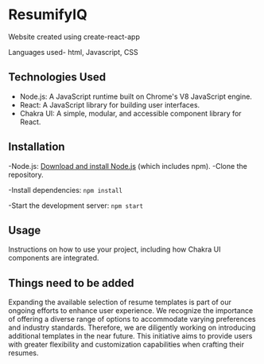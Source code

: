 # ResumifyIQ

Website created using create-react-app

Languages used- html, Javascript, CSS

## Technologies Used

- Node.js: A JavaScript runtime built on Chrome's V8 JavaScript engine.
- React: A JavaScript library for building user interfaces.
- Chakra UI: A simple, modular, and accessible component library for React.


## Installation
-Node.js: [Download and install Node.js](https://nodejs.org/) (which includes npm).
-Clone the repository.

-Install dependencies: `npm install`

-Start the development server: `npm start`

## Usage

Instructions on how to use your project, including how Chakra UI components are integrated.


## Things need to be added

Expanding the available selection of resume templates is part of our ongoing efforts to enhance user experience. We recognize the importance of offering a diverse range of options to accommodate varying preferences and industry standards. Therefore, we are diligently working on introducing additional templates in the near future. This initiative aims to provide users with greater flexibility and customization capabilities when crafting their resumes.





